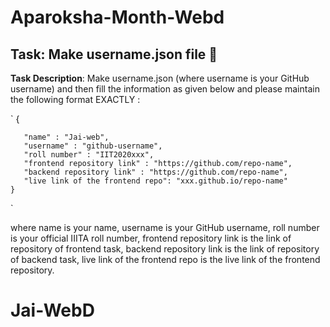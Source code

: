 # Aparoksha-Month-Webd

## Task: Make username.json file 📣 

**Task Description**: Make username.json (where username is your GitHub username) and then fill the information as given below and please maintain the following format EXACTLY :

`
 {

       "name" : "Jai-web",
       "username" : "github-username",
       "roll number" : "IIT2020xxx",
       "frontend repository link" : "https://github.com/repo-name",
       "backend repository link" : "https://github.com/repo-name",
       "live link of the frontend repo": "xxx.github.io/repo-name"
    }
`

where name is your name,
      username is your GitHub username,
      roll number is your official IIITA roll number,
      frontend repository link is the link of repository of frontend task,
      backend repository link is the link of repository of backend task,
      live link of the frontend repo is the live link of the frontend repository.

# Jai-WebD
